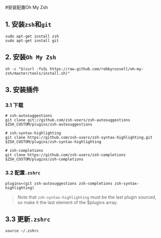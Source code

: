 #安装配置Oh My Zsh

## 1. 安装`zsh`和`git`
```shell
sudo apt-get install zsh
sudo apt-get install git
```

## 2. 安装`Oh My Zsh`
```shell
sh -c "$(curl -fsSL https://raw.github.com/robbyrussell/oh-my-zsh/master/tools/install.sh)"
```

## 3. 安装插件
### 3.1 下载
```shell
# zsh-autosuggestions
git clone git://github.com/zsh-users/zsh-autosuggestions $ZSH_CUSTOM/plugins/zsh-autosuggestions

# zsh-syntax-highlighting
git clone https://github.com/zsh-users/zsh-syntax-highlighting.git $ZSH_CUSTOM/plugins/zsh-syntax-highlighting

# zsh-completions
git clone https://github.com/zsh-users/zsh-completions $ZSH_CUSTOM/plugins/zsh-completions
```

### 3.2 配置`.zshrc`
```shell
plugins=(git zsh-autosuggestions zsh-completions zsh-syntax-highlighting)
```

> Note that `zsh-syntax-highlighting` must be the last plugin sourced, so make it the last element of the $plugins array.

## 3.3 更新`.zshrc`
```shell
source ~/.zshrc
```

